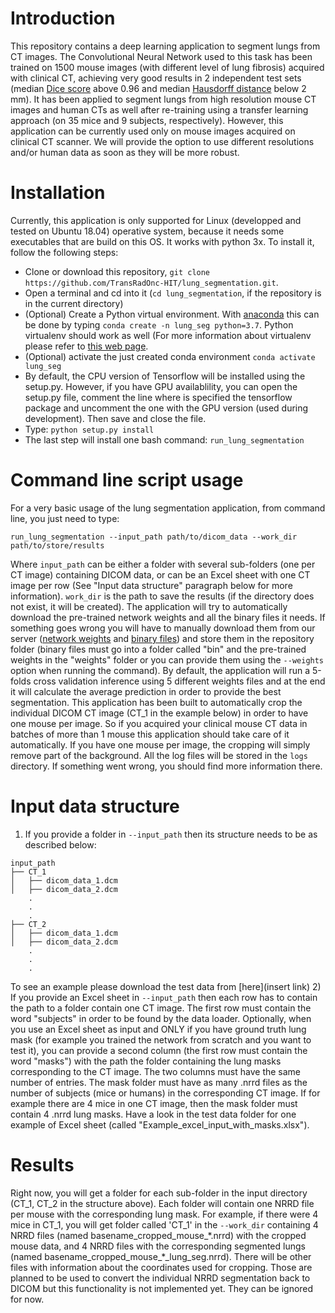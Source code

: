 # Introduction
This repository contains a deep learning application to segment lungs from CT images. The Convolutional Neural Network used to this task has been trained on 1500 mouse images (with different level of lung fibrosis) acquired with clinical CT, achieving very good results in 2 independent test sets (median [Dice score](https://en.wikipedia.org/wiki/S%C3%B8rensen%E2%80%93Dice_coefficient) above 0.96 and median [Hausdorff distance](https://en.wikipedia.org/wiki/Hausdorff_distance) below 2 mm). It has been applied to segment lungs from high resolution mouse CT images and human CTs as well after re-training using a transfer learning approach (on 35 mice and 9 subjects, respectively). However, this application can be currently used only on mouse images acquired on clinical CT scanner. We will provide the option to use different resolutions and/or human data as soon as they will be more robust.

# Installation
Currently, this application is only supported for Linux (developped and tested on Ubuntu 18.04) operative system, because it needs some executables that are build on this OS. It works with python 3x.
To install it, follow the following steps:
- Clone or download this repository, `git clone https://github.com/TransRadOnc-HIT/lung_segmentation.git`.
- Open a terminal and cd into it (`cd lung_segmentation`, if the repository is in the current directory)
- (Optional) Create a Python virtual environment. With [anaconda](https://www.anaconda.com/) this can be done by typing `conda create -n lung_seg python=3.7`. 
Python virtualenv should work as well (For more information about virtualenv please refer to [this web page](https://virtualenv.pypa.io/en/latest/).
- (Optional) activate the just created conda environment `conda activate lung_seg`
- By default, the CPU version of Tensorflow will be installed using the setup.py. However, if you have GPU availablility, you can open the setup.py file, comment the line where is specified the tensorflow package and uncomment the one with the GPU version (used during development). Then save and close the file.
- Type: `python setup.py install`
- The last step will install one bash command: `run_lung_segmentation`

# Command line script usage
For a very basic usage of the lung segmentation application, from command line, you just need to type:
```
run_lung_segmentation --input_path path/to/dicom_data --work_dir path/to/store/results
```
Where `input_path` can be either a folder with several sub-folders (one per CT image) containing DICOM data, or can be an Excel sheet with one CT image per row (See "Input data structure" paragraph below for more information). `work_dir` is the path to save the results (if the directory does not exist, it will be created).
The application will try to automatically download the pre-trained network weights and all the binary files it needs. If something goes wrong you will have to manually download them from our server ([network weights](https://angiogenesis.dkfz.de/oncoexpress/software/delineation/bin/weights.tar.gz) and [binary files](https://angiogenesis.dkfz.de/oncoexpress/software/delineation/bin/bin.tar.gz)) and store them in the repository folder (binary files must go into a folder called "bin" and the pre-trained weights in the "weights" folder or you can provide them using the `--weights` option when running the command).
By default, the application will run a 5-folds cross validation inference using 5 different weights files and at the end it will calculate the average prediction in order to provide the best segmentation.
This application has been built to automatically crop the individual DICOM CT image (CT_1 in the example below) in order to have one mouse per image. So if you acquired your clinical mouse CT data in batches of more than 1 mouse this application should take care of it automatically. If you have one mouse per image, the cropping will simply remove part of the background.
All the log files will be stored in the `logs` directory. If something went wrong, you should find more information there.

# Input data structure
1) If you provide a folder in `--input_path` then its structure needs to be as described below:
```
input_path
├── CT_1
│   ├── dicom_data_1.dcm
│   ├── dicom_data_2.dcm
    .
    .
    .
├── CT_2
│   ├── dicom_data_1.dcm
│   ├── dicom_data_2.dcm
    .
    .
    .
```
To see an example please download the test data from [here](insert link)
2) If you provide an Excel sheet in `--input_path` then each row has to contain the path to a folder contain one CT image. The first row must contain the word "subjects" in order to be found by the data loader.
Optionally, when you use an Excel sheet as input and ONLY if you have ground truth lung mask (for example you trained the network from scratch and you want to test it), you can provide a second column (the first row must contain the word "masks") with the path the folder containing the lung masks corresponding to the CT image. The two columns must have the same number of entries. The mask folder must have as many .nrrd files as the number of subjects (mice or humans) in the corresponding CT image. If for example there are 4 mice in one CT image, then the mask folder must contain 4 .nrrd lung masks. Have a look in the test data folder for one example of Excel sheet (called "Example_excel_input_with_masks.xlsx").
# Results
Right now, you will get a folder for each sub-folder in the input directory (CT_1, CT_2 in the structure above). Each folder will contain one NRRD file per mouse with the corresponding lung mask. For example, if there were 4 mice in CT_1, you will get folder called 'CT_1' in the `--work_dir` containing 4 NRRD files (named basename_cropped_mouse_\*.nrrd) with the cropped mouse data, and 4 NRRD files with the corresponding segmented lungs (named basename_cropped_mouse_\*_lung_seg.nrrd). There will be other files with information about the coordinates used for cropping. Those are planned to be used to convert the individual NRRD segmentation back to DICOM but this functionality is not implemented yet. They can be ignored for now.
